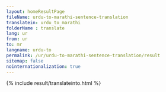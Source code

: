 ```yaml
---
layout: homeResultPage
fileName: urdu-to-marathi-sentence-translation
translatein: urdu_to_marathi
folderName : translate
lang: ur
from: ur
to: mr
langname: urdu-to
permalink: /ur/urdu-to-marathi-sentence-translation/result
sitemap: false
nointernationalization: true
---
```

{% include result/translateinto.html %}

<script src="/js/result/translation.js" data-foldername="{{page.folderName}}" data-lang="{{page.lang}}"></script>
